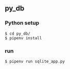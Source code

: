 ## py_db

### Python setup

```
$ cd py_db/
$ pipenv install
```

### run

```
$ pipenv run sqlite_app.py
```

